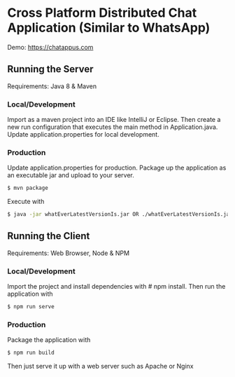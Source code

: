 # Cross Platform Distributed Chat Application (Similar to WhatsApp)

Demo: https://chatappus.com

## Running the Server

Requirements: Java 8 & Maven

### Local/Development
Import as a maven project into an IDE like IntelliJ or Eclipse. Then create a new run configuration that executes the main method in Application.java. Update application.properties for local development.

### Production
Update application.properties for production. Package up the application as an executable jar and upload to your server.
```sh
$ mvn package
```
Execute with
```sh
$ java -jar whatEverLatestVersionIs.jar OR ./whatEverLatestVersionIs.jar OR add as a service
```

## Running the Client

Requirements: Web Browser, Node & NPM

### Local/Development
Import the project and install dependencies with # npm install. 
Then run the application with 
```sh
$ npm run serve
```

### Production
Package the application with 
```sh
$ npm run build
```
Then just serve it up with a web server such as Apache or Nginx
